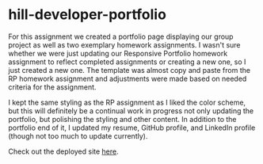 # hill-developer-portfolio
For this assignment we created a portfolio page displaying our group project as well as two exemplary homework assignments.  I wasn't sure whether we were just updating our Responsive Portfolio homework assignment to reflect completed assignments or creating a new one, so I just created a new one.  The template was almost copy and paste from the RP homework assignment and adjustments were made based on needed criteria for the assignment.

I kept the same styling as the RP assignment as I liked the color scheme, but this will definitely be a continual work in progress not only updating the portfolio, but polishing the styling and other content.  In addition to the portfolio end of it, I updated my resume, GitHub profile, and LinkedIn profile (though not too much to update currently).

Check out the deployed site <a href="https://hill1635.github.io/hill-developer-portfolio/">here</a>.